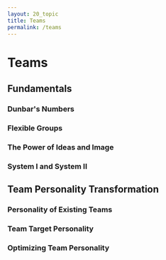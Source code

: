 ```yaml
---
layout: 20_topic
title: Teams
permalink: /teams
---
```


# Teams

## Fundamentals

### Dunbar's Numbers


### Flexible Groups


### The Power of Ideas and Image


### System I and System II


## Team Personality Transformation

### Personality of Existing Teams


### Team Target Personality


### Optimizing Team Personality


